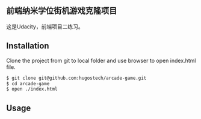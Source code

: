 ## 前端纳米学位街机游戏克隆项目
这是Udacity，前端项目二练习。

Installation
------------
Clone the project from git to local folder and use browser to open index.html file.
```bash
$ git clone git@github.com:hugostech/arcade-game.git
$ cd arcade-game
$ open ./index.html
```

Usage
-----
